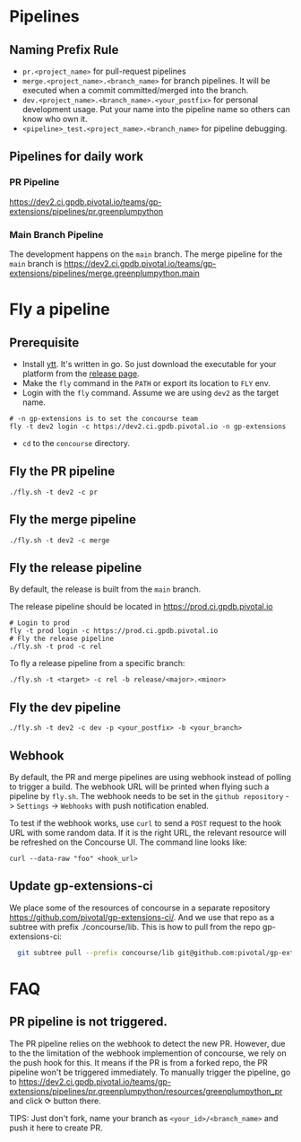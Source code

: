 # Pipelines

## Naming Prefix Rule

- `pr.<project_name>` for pull-request pipelines
- `merge.<project_name>.<branch_name>` for branch pipelines. It will be executed when a commit committed/merged into the branch.
- `dev.<project_name>.<branch_name>.<your_postfix>` for personal development usage. Put your name into the pipeline name so others can know who own it.
- `<pipeline>_test.<project_name>.<branch_name>` for pipeline debugging.

## Pipelines for daily work

### PR Pipeline

https://dev2.ci.gpdb.pivotal.io/teams/gp-extensions/pipelines/pr.greenplumpython

### Main Branch Pipeline

The development happens on the `main` branch. The merge pipeline for the `main` branch is
https://dev2.ci.gpdb.pivotal.io/teams/gp-extensions/pipelines/merge.greenplumpython.main


# Fly a pipeline

## Prerequisite

- Install [ytt](https://carvel.dev/ytt/). It's written in go. So just download the executable for your platform from the [release page](https://github.com/vmware-tanzu/carvel-ytt/releases).
- Make the `fly` command in the `PATH` or export its location to `FLY` env.
- Login with the `fly` command. Assume we are using `dev2` as the target name.

```
# -n gp-extensions is to set the concourse team
fly -t dev2 login -c https://dev2.ci.gpdb.pivotal.io -n gp-extensions
```

- `cd` to the `concourse` directory.

## Fly the PR pipeline

```
./fly.sh -t dev2 -c pr
```

## Fly the merge pipeline

```
./fly.sh -t dev2 -c merge
```

## Fly the release pipeline

By default, the release is built from the `main` branch.

The release pipeline should be located in https://prod.ci.gpdb.pivotal.io

```
# Login to prod
fly -t prod login -c https://prod.ci.gpdb.pivotal.io
# Fly the release pipeline
./fly.sh -t prod -c rel
```

To fly a release pipeline from a specific branch:

```
./fly.sh -t <target> -c rel -b release/<major>.<minor>
```

## Fly the dev pipeline

```
./fly.sh -t dev2 -c dev -p <your_postfix> -b <your_branch>
```

## Webhook

By default, the PR and merge pipelines are using webhook instead of polling to trigger a build. The webhook URL will be printed when flying such a pipeline by `fly.sh`. The webhook needs to be set in the `github repository` -> `Settings` -> `Webhooks` with push notification enabled.

To test if the webhook works, use `curl` to send a `POST` request to the hook URL with some random data. If it is the right URL, the relevant resource will be refreshed on the Concourse UI. The command line looks like:

```
curl --data-raw "foo" <hook_url>
```

## Update gp-extensions-ci

We place some of the resources of concourse in a separate repository https://github.com/pivotal/gp-extensions-ci/. And we use that repo as a subtree with prefix ./concourse/lib. This is how to pull from the repo gp-extensions-ci:

```sh
  git subtree pull --prefix concourse/lib git@github.com:pivotal/gp-extensions-ci.git main --squash
```

# FAQ

## PR pipeline is not triggered.

The PR pipeline relies on the webhook to detect the new PR. However, due to the the limitation of the webhook implemention of concourse, we rely on the push hook for this. It means if the PR is from a forked repo, the PR pipeline won't be triggered immediately. To manually trigger the pipeline, go to https://dev2.ci.gpdb.pivotal.io/teams/gp-extensions/pipelines/pr.greenplumpython/resources/greenplumpython_pr and click ⟳ button there.

TIPS: Just don't fork, name your branch as `<your_id>/<branch_name>` and push it here to create PR.
